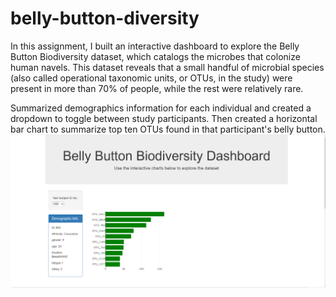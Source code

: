 # belly-button-diversity

In this assignment, I built an interactive dashboard to explore the Belly Button Biodiversity dataset, which catalogs the microbes that colonize human navels.
This dataset reveals that a small handful of microbial species (also called operational taxonomic units, or OTUs, in the study) were present in more than 70% of people, while the rest were relatively rare.

Summarized demographics information for each individual and created a dropdown to toggle between study participants. Then created a horizontal bar chart to summarize top ten OTUs found in that participant's belly button. 
![](Images/belly_button_1.PNG)

